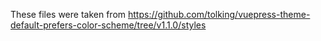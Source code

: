 These files were taken from https://github.com/tolking/vuepress-theme-default-prefers-color-scheme/tree/v1.1.0/styles
